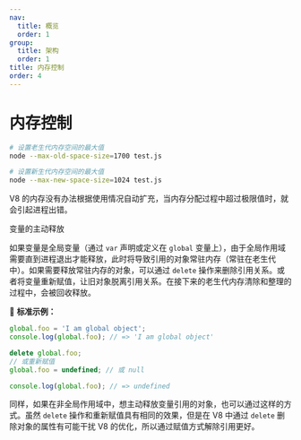 ```yaml
---
nav:
  title: 概览
  order: 1
group:
  title: 架构
  order: 1
title: 内存控制
order: 4
---
```


# 内存控制

```bash
# 设置老生代内存空间的最大值
node --max-old-space-size=1700 test.js

# 设置新生代内存空间的最大值
node --max-new-space-size=1024 test.js
```

V8 的内存没有办法根据使用情况自动扩充，当内存分配过程中超过极限值时，就会引起进程出错。

变量的主动释放

如果变量是全局变量（通过 `var` 声明或定义在 `global` 变量上），由于全局作用域需要直到进程退出才能释放，此时将导致引用的对象常驻内存（常驻在老生代中）。如果需要释放常驻内存的对象，可以通过 `delete` 操作来删除引用关系。或者将变量重新赋值，让旧对象脱离引用关系。在接下来的老生代内存清除和整理的过程中，会被回收释放。

🌰 **标准示例：**

```js
global.foo = 'I am global object';
console.log(global.foo); // => 'I am global object'

delete global.foo;
// 或重新赋值
global.foo = undefined; // 或 null

console.log(global.foo); // => undefined
```

同样，如果在非全局作用域中，想主动释放变量引用的对象，也可以通过这样的方式。虽然 `delete` 操作和重新赋值具有相同的效果，但是在 V8 中通过 `delete` 删除对象的属性有可能干扰 V8 的优化，所以通过赋值方式解除引用更好。
